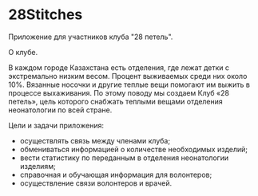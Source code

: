 # 28Stitches
Приложение для участников клуба "28 петель".

О клубе.

В каждом городе Казахстана есть отделения, где лежат детки с экстремально низким весом.
Процент выживаемых среди них около 10%. Вязанные носочки и другие теплые вещи помогают им выжить в процессе выхаживания.
По этому поводу мы создаем Клуб «28 петель», цель которого снабжать теплыми вещами отделения неонатологии по всей стране.

Цели и задачи приложения:

- осуществлять связь между членами клуба;
- обмениваться информацией о количестве необходимых изделий;
- вести статистику по переданным в отделения неонатологии изделиям;
- справочная и обучающая информация для волонтеров;
- осуществление связи волонтеров и врачей.

